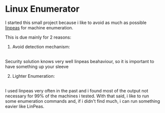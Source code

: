 # Linux Enumerator

I started this small project because i like to avoid as much as possible [linpeas](https://github.com/peass-ng/PEASS-ng/tree/master/linPEAS) for machine enumeration.

This is due mainly for 2 reasons:

1) Avoid detection mechanism:
<br>
Security solution knows very well linpeas beahaviour, so it is important to have something up your sleeve

2) Lighter Enumeration:
<br>
I used linpeas very often in the past and i found most of the output not necessary for 99% of the machines i tested.
With that said, i like to run some enumeration commands and, if i didn't find much, i can run something eavier like LinPeas.

